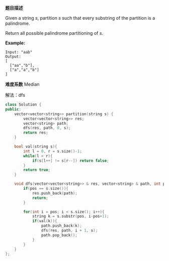 **题目描述**

Given a string *s*, partition *s* such that every substring of the partition is a palindrome.

Return all possible palindrome partitioning of *s*.

**Example:**

```
Input: "aab"
Output:
[
  ["aa","b"],
  ["a","a","b"]
]
```

**难度系数**
Median

解法：dfs

```c++
class Solution {
public:
    vector<vector<string>> partition(string s) {
        vector<vector<string>> res;
        vector<string> path;
        dfs(res, path, 0, s);
        return res;
    }

    bool val(string s){
        int l = 0, r = s.size()-1;
        while(l < r){
            if(s[l++] != s[r--]) return false;
        }
        return true;
    }

    void dfs(vector<vector<string>> & res, vector<string> & path, int pos, string s){
        if(pos == s.size()){
            res.push_back(path);
            return;
        }

        for(int i = pos; i < s.size(); i++){
            string k = s.substr(pos, i-pos+1);
            if(val(k)){
                path.push_back(k);
                dfs(res, path, i + 1, s);
                path.pop_back();
            }
        }
    }
};
```